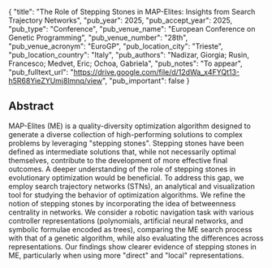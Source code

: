 {
  "title": "The Role of Stepping Stones in MAP-Elites: Insights from Search Trajectory Networks",
  "pub_year": 2025,
  "pub_accept_year": 2025,
  "pub_type": "Conference",
  "pub_venue_name": "European Conference on Genetic Programming",
  "pub_venue_number": "28th",
  "pub_venue_acronym": "EuroGP",
  "pub_location_city": "Trieste",
  "pub_location_country": "Italy",
  "pub_authors": "Nadizar, Giorgia; Rusin, Francesco; Medvet, Eric; Ochoa, Gabriela",
  "pub_notes": "To appear",
  "pub_fulltext_url": "https://drive.google.com/file/d/12dWa_x4FYQt13-h5R68YieZYUmj8lmnq/view",
  "pub_important": false
}

## Abstract
MAP-Elites (ME) is a quality-diversity optimization algorithm designed to generate a diverse collection of high-performing solutions to complex problems by leveraging "stepping stones". Stepping stones have been defined as intermediate solutions that, while not necessarily optimal themselves, contribute to the development of more effective final outcomes. A deeper understanding of the role of stepping stones in evolutionary optimization would be beneficial. To address this gap, we employ search trajectory networks (STNs), an analytical and visualization tool for studying the behavior of optimization algorithms. We refine the notion of stepping stones by incorporating the idea of betweenness centrality in networks. We consider a robotic navigation task with various controller representations (polynomials, artificial neural networks, and symbolic formulae encoded as trees), comparing the ME search process with that of a genetic algorithm, while also evaluating the differences across representations. Our findings show clearer evidence of stepping stones in ME, particularly when using more "direct" and "local" representations.
